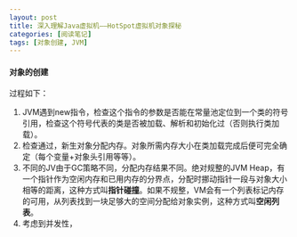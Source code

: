 ```yaml
---
layout: post
title: 深入理解Java虚拟机——HotSpot虚拟机对象探秘
categories: [阅读笔记]
tags: [对象创建, JVM]
---
```


#### 对象的创建

过程如下：

1. JVM遇到new指令，检查这个指令的参数是否能在常量池定位到一个类的符号引用，检查这个符号代表的类是否被加载、解析和初始化过（否则执行类加载）。
2. 检查通过，新生对象分配内存。对象所需内存大小在类加载完成后便可完全确定（每个变量+对象头引用等等）。
3. 不同的JV由于GC策略不同，分配内存结果不同。绝对规整的JVM Heap，有一个指针作为空闲内存和已用内存的分界点，分配时挪动指针一段与对象大小相等的距离，这种方式叫**指针碰撞**。如果不规整，VM会有一个列表标记内存的可用，从列表找到一块足够大的空间分配给对象实例，这种方式叫**空闲列表**。
4. 考虑到并发性，
